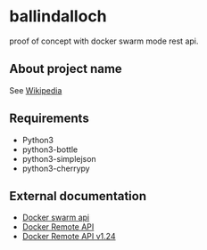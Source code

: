 # ballindalloch
proof of concept with docker swarm mode rest api.

## About project name ##

See [Wikipedia](https://en.wikipedia.org/wiki/Ballindalloch)

## Requirements ##

- Python3
- python3-bottle
- python3-simplejson
- python3-cherrypy


## External documentation ##

- [Docker swarm api](https://docs.docker.com/swarm/swarm-api/)
- [Docker Remote API](https://docs.docker.com/engine/reference/api/docker_remote_api/)
- [Docker Remote API v1.24](https://docs.docker.com/engine/reference/api/docker_remote_api_v1.24/)

